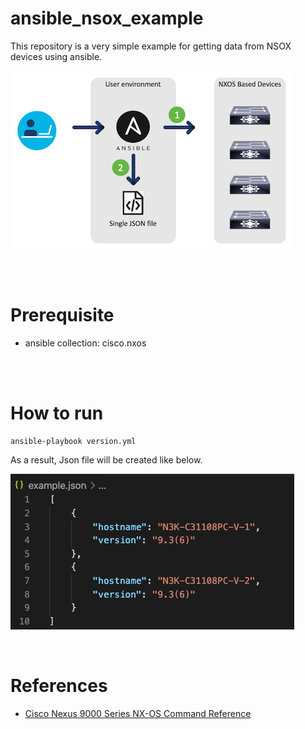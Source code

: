# ansible_nsox_example
This repository is a very simple example for getting data from NSOX devices using ansible.

![overview](images/overview.png)

<br><br>
# Prerequisite
- ansible collection: cisco.nxos

<br><br>
# How to run
```
ansible-playbook version.yml
```
As a result, Json file will be created like below.

![result](images/result.png)

<br>

# References
- [Cisco Nexus 9000 Series NX-OS Command Reference](https://www.cisco.com/c/en/us/td/docs/switches/datacenter/nexus9000/sw/7-x/command_references/configuration_commands/b_Using_N9K_Config_Commands/b_N9K_Bookmap_preface_011000.html)
